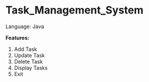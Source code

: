 # Task_Management_System
Language: Java

**Features:**
1. Add Task
2. Update Task
3. Delete Task
4. Display Tasks
5. Exit
